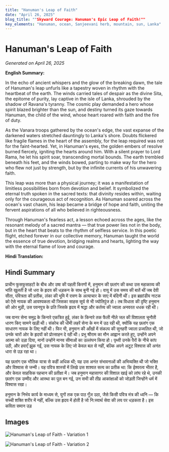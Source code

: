 ```yaml
---
title: "Hanuman's Leap of Faith"
date: "April 26, 2025"
blog_title: ""Skyward Courage: Hanuman's Epic Leap of Faith!""
key_elements: "Hanuman, ocean, Sanjeevani herb, mountain, sun, Lanka"
---
```


# Hanuman's Leap of Faith

*Generated on April 26, 2025*

**English Summary:**

In the echo of ancient whispers and the glow of the breaking dawn, the tale of Hanuman's leap unfurls like a tapestry woven in rhythm with the heartbeat of the earth. The winds carried tales of despair as the divine Sita, the epitome of purity, lay captive in the isle of Lanka, shrouded by the shadow of Ravana's tyranny. The cosmic play demanded a hero whose spirit blazed brighter than the sun, and destiny turned its gaze towards Hanuman, the child of the wind, whose heart roared with faith and the fire of duty.

As the Vanara troops gathered by the ocean's edge, the vast expanse of the darkened waters stretched dauntingly to Lanka's shore. Doubts flickered like fragile flames in the heart of the assembly, for the leap required was not for the faint-hearted. Yet, in Hanuman's eyes, the golden embers of resolve burned fiercely, igniting the hearts around him. With a silent prayer to Lord Rama, he let his spirit soar, transcending mortal bounds. The earth trembled beneath his feet, and the winds bowed, parting to make way for the hero who flew not just by strength, but by the infinite currents of his unwavering faith.

This leap was more than a physical journey; it was a manifestation of limitless possibilities born from devotion and belief. It symbolized the eternal truth spoken in the sacred texts: that divinity resides within, waiting only for the courageous act of recognition. As Hanuman soared across the ocean's vast chasm, his leap became a bridge of hope and faith, uniting the fervent aspirations of all who believed in righteousness.

Through Hanuman's fearless act, a lesson echoed across the ages, like the resonant melody of a sacred mantra — that true power lies not in the body, but in the heart that beats to the rhythm of selfless service. In this poetic flight, etched forever in our collective memory, Hanuman taught the world the essence of true devotion, bridging realms and hearts, lighting the way with the eternal flame of love and courage.

**Hindi Translation:**

## Hindi Summary

प्राचीन फुसफुसाहटों के बीच और उषा की पहली किरणों में, हनुमान की छलांग की कथा उस महाकाव्य की भांति खुलती है जो धरा के हृदय की धड़कन के साथ बुनी गई हो। वायु में उस समय की बातें थीं जब देवी सीता, पवित्रता की प्रतीक, लंका की भूमि में रावण के अत्याचार के साए में बंदिनी थीं। इस ब्रह्मांडीय नाटक को ऐसे नायक की आवश्यकता थी जिसका साहस सूर्य से भी ज्योतिपुंज हो। तब विधाता की दृष्टि हनुमान की ओर मुड़ी, उस पवनपुत्र के प्रति जिसके हृदय में श्रद्धा और कर्तव्य की ज्वाला अनवरत धधक रही थी।

जब वानर सेना समुद्र के किनारे एकत्रित हुई, लंका के किनारे तक फैली नीले जल की विशालता चुनौती धारण किए सामने खड़ी थी। संकोच की धीमी लहरें सेना के मन में उठ रही थी, क्योंकि यह छलांग एक साधारण नायक के लिए नहीं थी। फिर भी, हनुमान की आँखों में संकल्प की सुनहरी ज्वाला प्रज्वलित थी, जो उनके चारों ओर के हृदयों को प्रोत्साहन दे रही थी। प्रभु श्रीराम का मौन आह्वान करते हुए, उन्होंने अपने आत्मा को उड़ा दिया, मानों उन्होंने मानव सीमाओं का उल्लंघन किया हो। पृथ्वी उनके पैरों के नीचे कांप उठी, और हवाएँ झुक गईं, उस नायक के लिए जो केवल बल से नहीं, बल्कि अपने अटूट विश्वास की अनंत धारा से उड़ रहा था।

यह छलांग एक भौतिक यात्रा से कहीं अधिक थी; यह उस अनंत संभावनाओं की अभिव्यक्ति थी जो भक्ति और विश्वास से जन्मी। यह पवित्र शास्त्रों में लिखे उस शाश्वत सत्य का प्रतीक था: कि ईश्वरत्व भीतर है, और केवल साहसिक पहचान की प्रतीक्षा में। जब हनुमान महासागर की विशाल खाई को लांघ रहे थे, उनकी छलांग एक उम्मीद और आस्था का पुल बन गई, उन सभी की तीव्र आकांक्षाओं को जोड़ती जिन्होंने धर्म में विश्वास रखा।

हनुमान के निर्भय कार्य के माध्यम से, युगों तक एक पाठ गूँज उठा, जैसे किसी पवित्र मंत्र की ध्वनि — कि सच्ची शक्ति शरीर में नहीं, बल्कि उस हृदय में होती है जो नि:स्वार्थ सेवा की लय पर धड़कता है। इस कविता समान उड़

## Images

![Hanuman's Leap of Faith - Variation 1](https://oaidalleapiprodscus.blob.core.windows.net/private/org-J70Xqapa45MPR5XAo7pBs9K6/user-t32ELGEj2UVajMpjeMSrxF1Z/img-2EiINeDwVilvFyGHcwzWFJUx.png?st=2025-04-30T21%3A20%3A13Z&se=2025-04-30T23%3A20%3A13Z&sp=r&sv=2024-08-04&sr=b&rscd=inline&rsct=image/png&skoid=cc612491-d948-4d2e-9821-2683df3719f5&sktid=a48cca56-e6da-484e-a814-9c849652bcb3&skt=2025-04-30T01%3A12%3A07Z&ske=2025-05-01T01%3A12%3A07Z&sks=b&skv=2024-08-04&sig=3do%2BGdVi5T4jtmTWbvNFkqJ09Lbi5Tsdy/w7rLkpw3w%3D)

![Hanuman's Leap of Faith - Variation 2](https://oaidalleapiprodscus.blob.core.windows.net/private/org-J70Xqapa45MPR5XAo7pBs9K6/user-t32ELGEj2UVajMpjeMSrxF1Z/img-DBu4VDHh4Ba8Hl5jsu7yO5pZ.png?st=2025-04-30T21%3A20%3A42Z&se=2025-04-30T23%3A20%3A42Z&sp=r&sv=2024-08-04&sr=b&rscd=inline&rsct=image/png&skoid=cc612491-d948-4d2e-9821-2683df3719f5&sktid=a48cca56-e6da-484e-a814-9c849652bcb3&skt=2025-04-30T00%3A34%3A54Z&ske=2025-05-01T00%3A34%3A54Z&sks=b&skv=2024-08-04&sig=GOmnJf5pAWqdzRr0F8dqgoM85LJGHIe4zuHgMHNHy84%3D)
